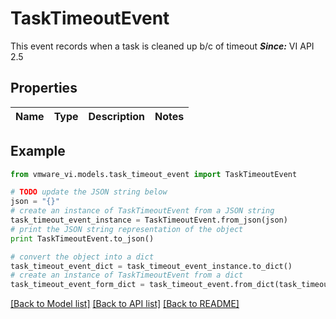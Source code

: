 # TaskTimeoutEvent

This event records when a task is cleaned up b/c of timeout  ***Since:*** VI API 2.5 

## Properties
Name | Type | Description | Notes
------------ | ------------- | ------------- | -------------

## Example

```python
from vmware_vi.models.task_timeout_event import TaskTimeoutEvent

# TODO update the JSON string below
json = "{}"
# create an instance of TaskTimeoutEvent from a JSON string
task_timeout_event_instance = TaskTimeoutEvent.from_json(json)
# print the JSON string representation of the object
print TaskTimeoutEvent.to_json()

# convert the object into a dict
task_timeout_event_dict = task_timeout_event_instance.to_dict()
# create an instance of TaskTimeoutEvent from a dict
task_timeout_event_form_dict = task_timeout_event.from_dict(task_timeout_event_dict)
```
[[Back to Model list]](../README.md#documentation-for-models) [[Back to API list]](../README.md#documentation-for-api-endpoints) [[Back to README]](../README.md)


